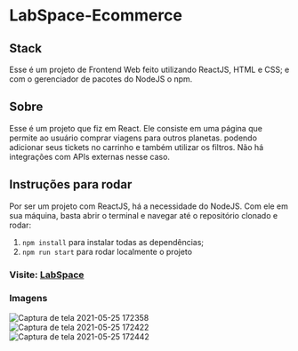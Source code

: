 # LabSpace-Ecommerce


## Stack
Esse é um projeto de Frontend Web feito utilizando ReactJS, HTML e CSS; 
e com o gerenciador de pacotes do NodeJS o npm.

## Sobre
Esse é um projeto que fiz em React.
Ele consiste em uma página que permite ao usuário comprar viagens para outros planetas.
podendo adicionar seus tickets no carrinho e também utilizar os filtros.
Não há integrações com APIs externas nesse caso.
## Instruções para rodar
Por ser um projeto com ReactJS, há a necessidade do NodeJS. Com ele em 
sua máquina, basta abrir o terminal e navegar até o repositório clonado e 
rodar:

1. `npm install` para instalar todas as dependências;
2. `npm run start` para rodar localmente o projeto


### Visite: [LabSpace](http://labspace-grupo20.surge.sh)

### Imagens
![Captura de tela 2021-05-25 172358](https://user-images.githubusercontent.com/47368534/119563793-669c9980-bd7e-11eb-94e4-695ddf8da96a.png)
![Captura de tela 2021-05-25 172422](https://user-images.githubusercontent.com/47368534/119563797-67cdc680-bd7e-11eb-92be-726858f37ff4.png)
![Captura de tela 2021-05-25 172442](https://user-images.githubusercontent.com/47368534/119563798-68665d00-bd7e-11eb-8a4b-43b16745b566.png)
